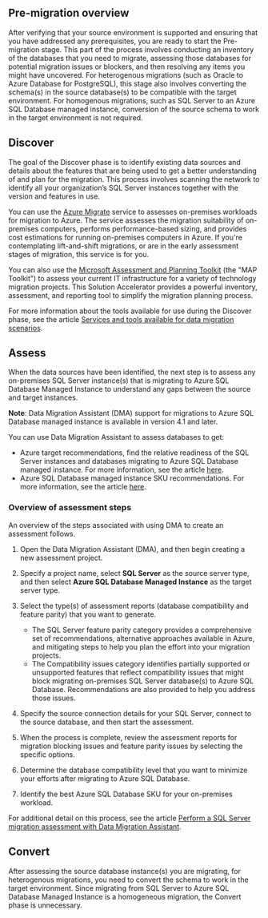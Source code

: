 ## Pre-migration overview

After verifying that your source environment is supported and ensuring that you have addressed any prerequisites, you are ready to start the Pre-migration stage. This part of the process involves conducting an inventory of the databases that you need to migrate, assessing those databases for potential migration issues or blockers, and then resolving any items you might have uncovered. For heterogenous migrations (such as Oracle to Azure Database for PostgreSQL), this stage also involves converting the schema(s) in the source database(s) to be compatible with the target environment. For homogenous migrations, such as SQL Server to an Azure SQL Database managed instance, conversion of the source schema to work in the target environment is not required.

## Discover

The goal of the Discover phase is to identify existing data sources and details about the features that are being used to get a better understanding of and plan for the migration. This process involves scanning the network to identify all your organization’s SQL Server instances together with the version and features in use.

You can use the [Azure Migrate](https://docs.microsoft.com/azure/migrate/migrate-overview) service to assesses on-premises workloads for migration to Azure. The service assesses the migration suitability of on-premises computers, performs performance-based sizing, and provides cost estimations for running on-premises computers in Azure. If you're contemplating lift-and-shift migrations, or are in the early assessment stages of migration, this service is for you.

You can also use the [Microsoft Assessment and Planning Toolkit](https://www.microsoft.com/en-us/download/details.aspx?id=7826) (the "MAP Toolkit") to assess your current IT infrastructure for a variety of technology migration projects. This Solution Accelerator provides a powerful inventory, assessment, and reporting tool to simplify the migration planning process.

For more information about the tools available for use during the Discover phase, see the article [Services and tools available for data migration scenarios](https://docs.microsoft.com/azure/dms/dms-tools-matrix).

## Assess

When the data sources have been identified, the next step is to assess any on-premises SQL Server instance(s) that is migrating to Azure SQL Database Managed Instance to understand any gaps between the source and target instances.

**Note**: Data Migration Assistant (DMA) support for migrations to Azure SQL Database managed instance is available in version 4.1 and later.

You can use Data Migration Assistant to assess databases to get:

- Azure target recommendations, find the relative readiness of the SQL Server instances and databases migrating to Azure SQL Database managed instance. For more information, see the article [here](https://docs.microsoft.com/sql/dma/dma-assess-sql-data-estate-to-sqldb?view=sql-server-ver15).
- Azure SQL Database managed instance SKU recommendations. For more information, see the article [here](https://docs.microsoft.com/sql/dma/dma-sku-recommend-sql-db?view=sql-server-ver15).

### Overview of assessment steps

An overview of the steps associated with using DMA to create an assessment follows.

1. Open the Data Migration Assistant (DMA), and then begin creating a new assessment project.

2. Specify a project name, select **SQL Server** as the source server type, and then select **Azure SQL Database Managed Instance** as the target server type.

3. Select the type(s) of assessment reports (database compatibility and feature parity) that you want to generate.
    - The SQL Server feature parity category provides a comprehensive set of recommendations, alternative approaches available in Azure, and mitigating steps to help you plan the effort into your migration projects.
    - The Compatibility issues category identifies partially supported or unsupported features that reflect compatibility issues that might block migrating on-premises SQL Server database(s) to Azure SQL Database. Recommendations are also provided to help you address those issues.

4. Specify the source connection details for your SQL Server, connect to the source database, and then start the assessment.

5. When the process is complete, review the assessment reports for migration blocking issues and feature parity issues by selecting the specific options.

6. Determine the database compatibility level that you want to minimize your efforts after migrating to Azure SQL Database.

7. Identify the best Azure SQL Database SKU for your on-premises workload.

For additional detail on this process, see the article [Perform a SQL Server migration assessment with Data Migration Assistant](https://docs.microsoft.com/en-us/sql/dma/dma-assesssqlonprem?view=sql-server-2017).

## Convert

After assessing the source database instance(s) you are migrating, for heterogenous migrations, you need to convert the schema to work in the target environment. Since migrating from SQL Server to Azure SQL Database Managed Instance is a homogeneous migration, the Convert phase is unnecessary.
